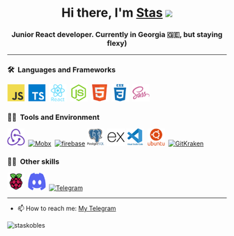 <h1 align="center">Hi there, I'm <a href="https://github.com/StasKobles/" target="_blank">Stas</a>
<img src="https://github.com/blackcater/blackcater/raw/main/images/Hi.gif" height="32"/></h1>
<h3 align="center">Junior React developer. Currently in Georgia 🇬🇪, but staying flexy)</h3>

---

### 🛠 &nbsp;Languages and Frameworks

<p>
  <a href='https://www.javascript.com/' target="_blank" rel="noreferrer"><img src="https://github.com/devicons/devicon/blob/master/icons/javascript/javascript-original.svg" title="JavaScript" alt="JavaScript" width="40" height="40"/></a>&nbsp;
  <a href='https://www.typescriptlang.org/' target="_blank" rel="noreferrer"><img src="https://github.com/devicons/devicon/blob/master/icons/typescript/typescript-original.svg" title="TypeScript"  alt="TypeScript" width="40" height="40"/><a/>&nbsp;
  <a href='https://reactjs.org/' target="_blank" rel="noreferrer"><img src="https://github.com/devicons/devicon/blob/master/icons/react/react-original-wordmark.svg" title="React" alt="React" width="40" height="40"/><a/>&nbsp;
  <a href='https://nodejs.org/en/' target="_blank" rel="noreferrer"><img src="https://github.com/devicons/devicon/blob/master/icons/nodejs/nodejs-original.svg" title="NodeJS" alt="NodeJS" width="40" height="40"/><a/>&nbsp;
  <a href='https://html.com/' target="_blank" rel="noreferrer"><img src="https://github.com/devicons/devicon/blob/master/icons/html5/html5-original.svg" title="HTML5" alt="HTML" width="40" height="40"/><a/>&nbsp;
  <a href='https://developer.mozilla.org/en-US/docs/Web/CSS'><img src="https://github.com/devicons/devicon/blob/master/icons/css3/css3-plain-wordmark.svg"  title="CSS3" alt="CSS" width="40" height="40"/><a/>&nbsp;  
  <a href='https://sass-lang.com/' target="_blank" rel="noreferrer"><img src="https://github.com/devicons/devicon/blob/master/icons/sass/sass-original.svg" title="Sass"  alt="Sass" width="40" height="40"/></a>&nbsp;
<p/>

### 👨‍💻 &nbsp;Tools and Environment

 <p>
  <a href='https://redux.js.org/' target="_blank" rel="noreferrer"><img src="https://github.com/devicons/devicon/blob/master/icons/redux/redux-original.svg" title="Redux" alt="Redux " width="40" height="40"/><a/>&nbsp;
  <a href='https://mobx.js.org' target="_blank" rel="noreferrer"><img src="https://mobx.js.org/assets/mobx.png" title="Mobx" alt="Mobx " width="40" height="40" target="_blank" rel="noreferrer"/><a/>&nbsp;
  <a href="https://firebase.google.com/" target="_blank" rel="noreferrer"><img src="https://www.vectorlogo.zone/logos/firebase/firebase-icon.svg" alt="firebase" width="40" height="40"/></a>
  <a href='https://www.postgresql.org/' target="_blank" rel="noreferrer"><img src="https://github.com/devicons/devicon/blob/master/icons/postgresql/postgresql-original-wordmark.svg" title="PostgreSQL"  alt="PostgreSQL" width="40" height="40"/><a/>&nbsp;
  <a href="https://expressjs.com/" target="_blank" rel="noreferrer"> <img src="https://github.com/devicons/devicon/blob/master/icons/express/express-original.svg" alt="express" width="40" height="40"/></a>
  <a href='https://code.visualstudio.com/' target="_blank" rel="noreferrer"><img src="https://github.com/devicons/devicon/blob/master/icons/vscode/vscode-original-wordmark.svg" title="VSCode"  alt="VSCode" width="40" height="40"/><a/>&nbsp;
  <a href='https://ubuntu.com/' target="_blank" rel="noreferrer"><img src="https://github.com/devicons/devicon/blob/master/icons/ubuntu/ubuntu-plain-wordmark.svg" title="Ubuntu"  alt="Ubuntu" width="40" height="40"/><a/>&nbsp;
  <a href='https://www.gitkraken.com/'  target="_blank" rel="noreferrer"><img src="https://www.vectorlogo.zone/logos/gitkraken/gitkraken-icon.svg" title="GitKraken" alt="GitKraken" width="40" height="40"/><a/>&nbsp;
</p>

### 👨‍💻 &nbsp;Other skills

<p>
  <a href='https://www.raspberrypi.com/' target="_blank" rel="noreferrer"><img src="https://github.com/devicons/devicon/blob/master/icons/raspberrypi/raspberrypi-original.svg" title="Raspberry"  alt="Raspberry" width="40" height="40"/></a>&nbsp;
  <a href='https://discord.com/developers/docs/intro' target="_blank" rel="noreferrer"><img src="https://github.com/StasKobles/StasKobles/blob/main/discord-mark-blue.svg" title="Discord"  alt="Discord" width="40" height="40"/></a>&nbsp;
   <a href='https://core.telegram.org/' target="_blank" rel="noreferrer"><img src="https://upload.wikimedia.org/wikipedia/commons/thumb/8/82/Telegram_logo.svg/512px-Telegram_logo.svg.png?20220101141644" title="Telegram"  alt="Telegram" width="40" height="40"/></a>&nbsp;
</p>

---

- 📫 How to reach me: [My Telegram](https://t.me/kobles)

<p><img align="center" src="https://github-readme-stats.vercel.app/api/top-langs?username=staskobles&count_private=false&hide=jupyter%20notebook&show_icons=true&locale=en&layout=compact" alt="staskobles" /></p>
